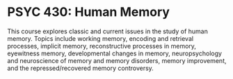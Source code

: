 # PSYC 430: Human Memory

This course explores classic and current issues in the study of human memory. Topics include working memory, encoding and retrieval processes, implicit memory, reconstructive processes in memory, eyewitness memory, developmental changes in memory, neuropsychology and neuroscience of memory and memory disorders, memory improvement, and the repressed/recovered memory controversy.